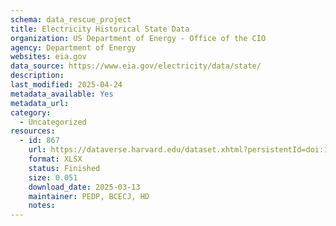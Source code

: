 ```yaml
---
schema: data_rescue_project 
title: Electricity Historical State Data
organization: US Department of Energy - Office of the CIO
agency: Department of Energy
websites: eia.gov
data_source: https://www.eia.gov/electricity/data/state/
description: 
last_modified: 2025-04-24
metadata_available: Yes
metadata_url: 
category:
  - Uncategorized
resources:
  - id: 867
    url: https://dataverse.harvard.edu/dataset.xhtml?persistentId=doi:10.7910/DVN/NMP2U4
    format: XLSX
    status: Finished
    size: 0.051
    download_date: 2025-03-13
    maintainer: PEDP, BCECJ, HD
    notes: 
---
```

